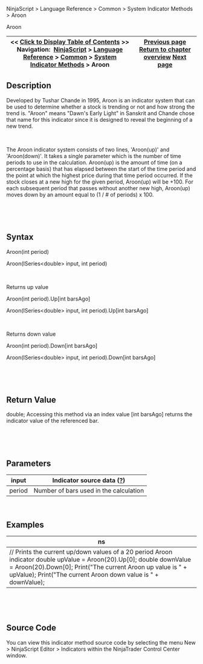 ﻿


NinjaScript \> Language Reference \> Common \> System Indicator Methods \> Aroon






















Aroon







| \<\< [Click to Display Table of Contents](aroon.md) \>\> **Navigation:**     [NinjaScript](ninjascript-1.md) \> [Language Reference](language_reference_wip-1.md) \> [Common](common-1.md) \> [System Indicator Methods](indicators-1.md) \> Aroon | [Previous page](adaptive_price_zone_apz-1.md) [Return to chapter overview](indicators-1.md) [Next page](aroon_oscillator-1.md) |
| --- | --- |











## Description
Developed by Tushar Chande in 1995, Aroon is an indicator system that can be used to determine whether a stock is trending or not and how strong the trend is. "Aroon" means "Dawn's Early Light" in Sanskrit and Chande chose that name for this indicator since it is designed to reveal the beginning of a new trend.


 


The Aroon indicator system consists of two lines, 'Aroon(up)' and 'Aroon(down)'. It takes a single parameter which is the number of time periods to use in the calculation. Aroon(up) is the amount of time (on a percentage basis) that has elapsed between the start of the time period and the point at which the highest price during that time period occurred. If the stock closes at a new high for the given period, Aroon(up) will be \+100\. For each subsequent period that passes without another new high, Aroon(up) moves down by an amount equal to (1 / \# of periods) x 100\. 


 


 


## Syntax


Aroon(int period)  

Aroon(ISeries\<double\> input, int period)


 


Returns up value


Aroon(int period).Up\[int barsAgo]  

Aroon(ISeries\<double\> input, int period).Up\[int barsAgo]


 


Returns down value


Aroon(int period).Down\[int barsAgo]  

Aroon(ISeries\<double\> input, int period).Down\[int barsAgo]


 


 


## Return Value


double; Accessing this method via an index value \[int barsAgo] returns the indicator value of the referenced bar.


 


 


## Parameters




| input | Indicator source data ([?](valid_input_data_for_indicator-1.md)) |
| --- | --- |
| period | Number of bars used in the calculation |



 


## 


## Examples




| ns |
| --- |
| // Prints the current up/down values of a 20 period Aroon indicator double upValue \= Aroon(20).Up\[0]; double downValue \= Aroon(20).Down\[0]; Print("The current Aroon up value is " \+ upValue); Print("The current Aroon down value is " \+ downValue); |



 


 


## Source Code


You can view this indicator method source code by selecting the menu New \> NinjaScript Editor \> Indicators within the NinjaTrader Control Center window.








